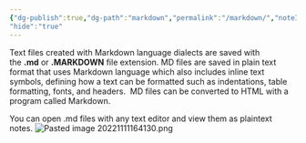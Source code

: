 ```yaml
---
{"dg-publish":true,"dg-path":"markdown","permalink":"/markdown/","noteIcon":"","created":"2025-03-20T01:32:28.100-04:00","updated":"2025-03-20T01:35:15.277-04:00",
"hide":"true"
---
```


Text files created with Markdown language dialects are saved with  the **.md** or **.MARKDOWN** file extension. MD files are saved in plain text format that uses Markdown language which also includes inline text symbols, defining how a text can be formatted such as indentations, table formatting, fonts, and headers.  MD files can be converted to HTML with a program called Markdown.

You can open .md files with any text editor and view them as plaintext notes. 
![Pasted image 20221111164130.png](/img/user/raw_notes/Images/Pasted%20image%2020221111164130.png)